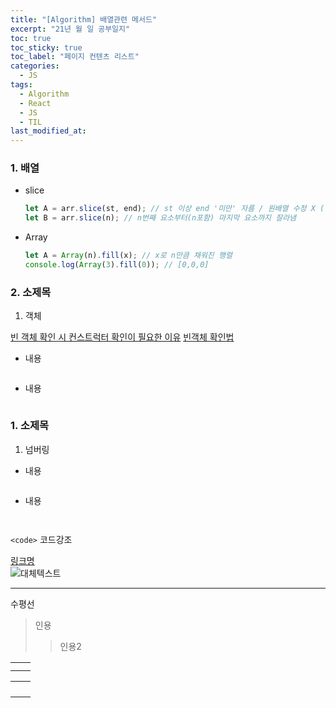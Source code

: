 ```yaml
---
title: "[Algorithm] 배열관련 메서드"
excerpt: "21년 월 일 공부일지"
toc: true
toc_sticky: true
toc_label: "페이지 컨텐츠 리스트"
categories:
  - JS
tags:
  - Algorithm
  - React
  - JS
  - TIL
last_modified_at:
---
```


### **1. 배열**

- slice

  ```javascript
  let A = arr.slice(st, end); // st 이상 end '미만' 자름 / 원배열 수정 X (할당 필요)
  let B = arr.slice(n); // n번째 요소부터(n포함) 마지막 요소까지 잘라냄
  ```

- Array

  ```javascript
  let A = Array(n).fill(x); // x로 n만큼 채워진 행렬
  console.log(Array(3).fill(0)); // [0,0,0]
  ```

### **2. 소제목**

1. 객체

[빈 객체 확인 시 컨스트럭터 확인이 필요한 이유](https://velog.io/@soyi47/Javascript-%EB%B9%88-%EA%B0%9D%EC%B2%B4-%ED%99%95%EC%9D%B8%ED%95%98%EA%B8%B0)
[빈객체 확인법](https://hianna.tistory.com/462)

- 내용

```javascript

```

- 내용

```javascript

```

### **1. 소제목**

1. 넘버링

- 내용

```javascript

```

- 내용

```javascript

```

```javascript

```

`<code>` 코드강조

[링크명](링크주소)  
![대체텍스트](이미지주소)

---

수평선

> 인용
>
> > 인용2

|     |     |
| --- | --- |
|     |     |
|     |     |

|     |     |
| --- | --- |
|     |     |
|     |     |
|     |     |
|     |     |

